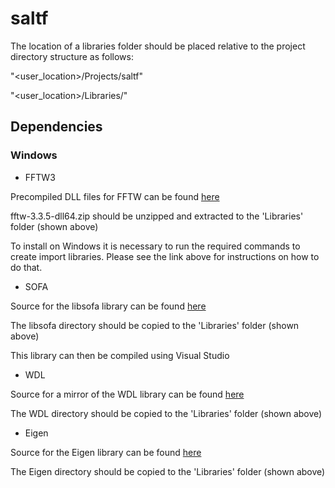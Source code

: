 # saltf

The location of a libraries folder should be placed relative to the project
directory structure as follows:

"<user_location>/Projects/saltf"

"<user_location>/Libraries/"

## Dependencies

### Windows

- FFTW3

Precompiled DLL files for FFTW can be found [here](http://www.fftw.org/install/windows.html)

fftw-3.3.5-dll64.zip should be unzipped and extracted to the 'Libraries' folder (shown above)

To install on Windows it is necessary to run the required commands to create import libraries.
Please see the link above for instructions on how to do that.

- SOFA

Source for the libsofa library can be found [here](https://github.com/sofacoustics/API_Cpp/)

The libsofa directory should be copied to the 'Libraries' folder (shown above)

This library can then be compiled using Visual Studio

- WDL

Source for a mirror of the WDL library can be found [here](https://github.com/justinfrankel/WDL/tree/master/WDL)

The WDL directory should be copied to the 'Libraries' folder (shown above)

- Eigen

Source for the Eigen library can be found [here](http://eigen.tuxfamily.org/index.php?title=Main_Page)

The Eigen directory should be copied to the 'Libraries' folder (shown above)
